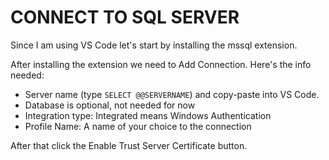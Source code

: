 # **CONNECT TO SQL SERVER**

Since I am using VS Code let's start by installing the mssql extension.

After installing the extension we need to Add Connection. Here's the info needed:
  - Server name (type ```SELECT @@SERVERNAME```) and copy-paste into VS Code.
  - Database is optional, not needed for now
  - Integration type: Integrated means Windows Authentication
  - Profile Name: A name of your choice to the connection

After that click the Enable Trust Server Certificate button.